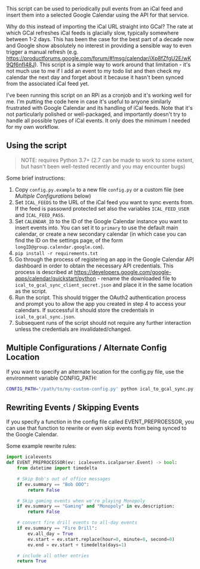This script can be used to periodically pull events from an iCal feed and insert them into a selected Google Calendar using the API for that service. 

Why do this instead of importing the iCal URL straight into GCal? The rate at which GCal refreshes iCal feeds is glacially slow, typically somewhere between 1-2 days. This has been the case for the best part of a decade now and Google show absolutely no interest in providing a sensible way to even trigger a manual refresh (e.g. https://productforums.google.com/forum/#!msg/calendar/iXp8fZfgU2E/wK9Qf6nfI48J). This script is a simple way to work around that limitation - it's not much use to me if I add an event to my todo list and then check my calendar the next day and forget about it because it hasn't been synced from the associated iCal feed yet. 

I've been running this script on an RPi as a cronjob and it's working well for me. I'm putting the code here in case it's useful to anyone similarly frustrated with Google Calendar and its handling of iCal feeds. Note that it's not particularly polished or well-packaged, and importantly doesn't try to handle all possible types of iCal events. It only does the minimum I needed for my own workflow. 

## Using the script

> NOTE: requires Python 3.7+ (2.7 can be made to work to some extent, but hasn't been well-tested recently and you may encounter bugs)

Some brief instructions:
1. Copy `config.py.example` to a new file `config.py` or a custom file (see *Multiple Configurations* below)
2. Set `ICAL_FEEDS` to the URL of the iCal feed you want to sync events from. If the feed is passowrd protected set also the variables `ICAL_FEED_USER` and `ICAL_FEED_PASS`.
3. Set `CALENDAR_ID` to the ID of the Google Calendar instance you want to insert events into. You can set it to `primary` to use the default main calendar, or create a new secondary calendar (in which case you can find the ID on the settings page, of the form `longID@group.calendar.google.com`).
4. `pip install -r requirements.txt`
5. Go through the process of registering an app in the Google Calendar API dashboard in order to obtain the necessary API credentials. This process is described at https://developers.google.com/google-apps/calendar/quickstart/python - rename the downloaded file to `ical_to_gcal_sync_client_secret.json` and place it in the same location as the script. 
6. Run the script. This should trigger the OAuth2 authentication process and prompt you to allow the app you created in step 4 to access your calendars. If successful it should store the credentials in `ical_to_gcal_sync.json`.
7. Subsequent runs of the script should not require any further interaction unless the credentials are invalidated/changed.

## Multiple Configurations / Alternate Config Location

If you want to specify an alternate location for the config.py file, use the environment variable CONFIG_PATH:

```bash
CONFIG_PATH='/path/to/my-custom-config.py' python ical_to_gcal_sync.py
```

## Rewriting Events / Skipping Events

If you specify a function in the config file called EVENT_PREPROESSOR, you can use that
function to rewrite or even skip events from being synced to the Google Calendar.

Some example rewrite rules:

```python
import icalevents
def EVENT_PREPROCESSOR(ev: icalevents.icalparser.Event) -> bool:
    from datetime import timedelta

    # Skip Bob's out of office messages
    if ev.summary == "Bob OOO":
        return False

    # Skip gaming events when we're playing Monopoly
    if ev.summary == "Gaming" and "Monopoly" in ev.description:
        return False

    # convert fire drill events to all-day events
    if ev.summary == "Fire Drill":
        ev.all_day = True
        ev.start = ev.start.replace(hour=0, minute=0, second=0)
        ev.end = ev.start + timedelta(days=1)

    # include all other entries
    return True
```
